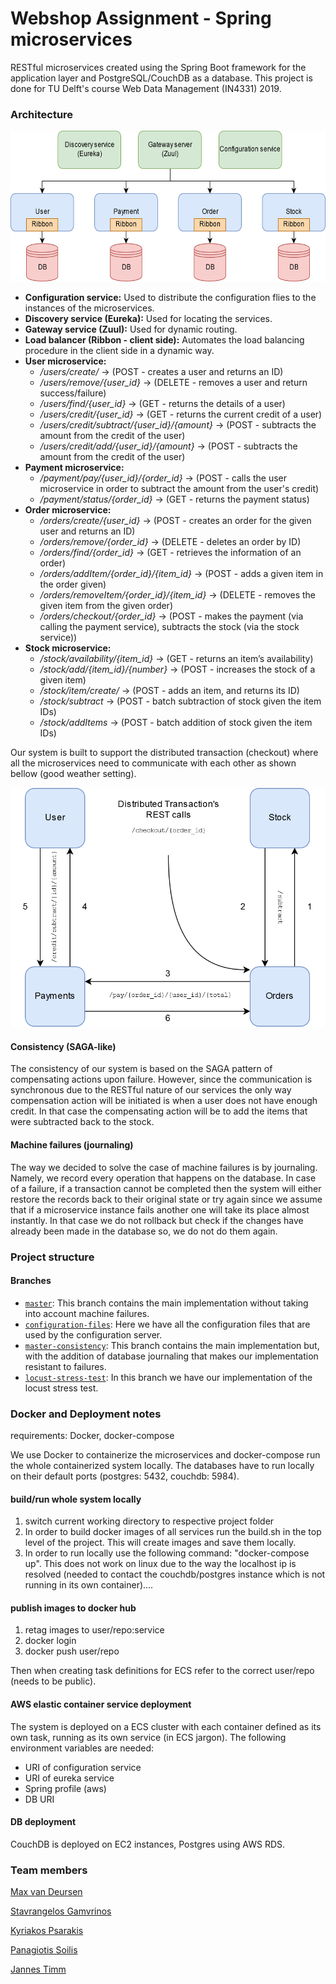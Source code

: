 # Webshop Assignment - Spring microservices

RESTful microservices created using the Spring Boot framework for the application layer 
and PostgreSQL/CouchDB as a database. This project is done for TU Delft's course 
Web Data Management (IN4331) 2019.

### Architecture

<p align="center">
  <img src="https://github.com/agamvrinos/WDM-Spring-microservices/blob/master/images/Overview.png" height="241" width="601">
</p>

* **Configuration service:** Used to distribute the configuration flies to the instances
of the microservices. 
* **Discovery service (Eureka):**  Used for locating the services.
* **Gateway service (Zuul):**  Used for dynamic routing.
* **Load balancer (Ribbon - client side):** Automates the load balancing procedure in the client side in a dynamic way.
* **User microservice:** 
   * */users/create/* -> (POST - creates a user and returns an ID)
   * */users/remove/{user_id}* -> (DELETE - removes a user and return success/failure)
   * */users/find/{user_id}* -> (GET - returns the details of a user)
   * */users/credit/{user_id}* -> (GET - returns the current credit of a user)
   * */users/credit/subtract/{user_id}/{amount}* -> (POST - subtracts the amount from the credit of the user)
   * */users/credit/add/{user_id}/{amount}* -> (POST - subtracts the amount from the credit of the user)
* **Payment microservice:** 
    * */payment/pay/{user_id}/{order_id}* -> (POST - calls the user microservice in order to subtract the amount from the  user's credit)
    * */payment/status/{order_id}* -> (GET - returns the payment status)
* **Order microservice:**  
    * */orders/create/{user_id}* -> (POST - creates an order for the given user and returns an ID)
    * */orders/remove/{order_id}* -> (DELETE - deletes an order by ID)
    * */orders/find/{order_id}* -> (GET - retrieves the information of an order)
    * */orders/addItem/{order_id}/{item_id}* -> (POST - adds a given item in the order given)
    * */orders/removeItem/{order_id}/{item_id}* -> (DELETE - removes the given item from the given order)
    * */orders/checkout/{order_id}* -> (POST - makes the payment (via calling the payment service), subtracts the stock (via the stock service))
* **Stock microservice:** 
    * */stock/availability/{item_id}* -> (GET - returns an item’s availability)
    * */stock/add/{item_id}/{number}* -> (POST - increases the stock of a given item)
    * */stock/item/create/* -> (POST - adds an item, and returns its ID)
    * */stock/subtract* -> (POST - batch subtraction of stock given the item IDs)
    * */stock/addItems* -> (POST - batch addition of stock given the item IDs)

Our system is built to support the distributed transaction (checkout) where all the microservices need to communicate with each other as shown bellow (good weather setting). 

<p align="center">
 <img src="https://github.com/agamvrinos/WDM-Spring-microservices/blob/master/images/DistributedTransaction.png" height="383" width="536">
</p>

#### Consistency (SAGA-like) ####
The consistency of our system is based on the SAGA pattern of compensating actions 
upon failure. However, since the communication is synchronous due to the RESTful nature of 
our services the only way compensation action will be initiated is when a user does not have enough credit.
In that case the compensating action will be to add the items that were subtracted back to the stock.

#### Machine failures (journaling) ####
The way we decided to solve the case of machine failures is by journaling. Namely, we record every operation
that happens on the database. In case of a failure, if a transaction cannot be completed then
the system will either restore the records back to their original state or try again
since we assume that if a microservice instance fails another one will take its place almost
instantly. In that case we do not rollback but check if the changes have already been made
in the database so, we do not do them again. 

### Project structure 
#### Branches ####

*  [`master`](https://github.com/agamvrinos/WDM-Spring-microservices): This branch contains the main implementation without taking into 
    account machine failures.
* [`configuration-files`](https://github.com/agamvrinos/WDM-Spring-microservices/tree/configuration-files): Here we have all the configuration files that are used by the configuration server.
* [`master-consistency`](https://github.com/agamvrinos/WDM-Spring-microservices/tree/master-consistency): This branch contains the main implementation but, with the addition of database journaling that makes our implementation resistant to failures.
* [`locust-stress-test`](https://github.com/agamvrinos/WDM-Spring-microservices/tree/locust-stress-test): In this branch we have our implementation of the locust stress test.

### Docker and Deployment notes

requirements: Docker, docker-compose

We use Docker to containerize the microservices and docker-compose run the whole containerized system locally.
The databases have to run locally on their default ports (postgres: 5432, couchdb: 5984).

#### build/run whole system locally

1. switch current working directory to respective project folder
2. In order to build docker images of all services run
the build.sh in the top level of the project. This will 
create images and save them locally.
3. In order to run locally use the following command:
"docker-compose up". This does not work on linux due
to the way the localhost ip is resolved (needed to 
contact the couchdb/postgres instance which is not running
in its own container)....

#### publish images to docker hub

1. retag images to user/repo:service
2. docker login
3. docker push user/repo

Then when creating task definitions for ECS refer to the 
correct user/repo (needs to be public).

#### AWS elastic container service deployment

The system is deployed on a ECS cluster with each container defined as its own task,
running as its own service (in ECS jargon). The following environment variables are needed:

- URI of configuration service 
- URI of eureka service
- Spring profile (aws)
- DB URI

#### DB deployment

CouchDB is deployed on EC2 instances, Postgres using AWS RDS.

### Team members

[Max van Deursen](https://github.com/MaxVanDeursen)

[Stavrangelos Gamvrinos](https://github.com/agamvrinos)

[Kyriakos Psarakis](https://github.com/kPsarakis)

[Panagiotis Soilis](https://github.com/psoilis)

[Jannes Timm](https://github.com/jannes-t)
